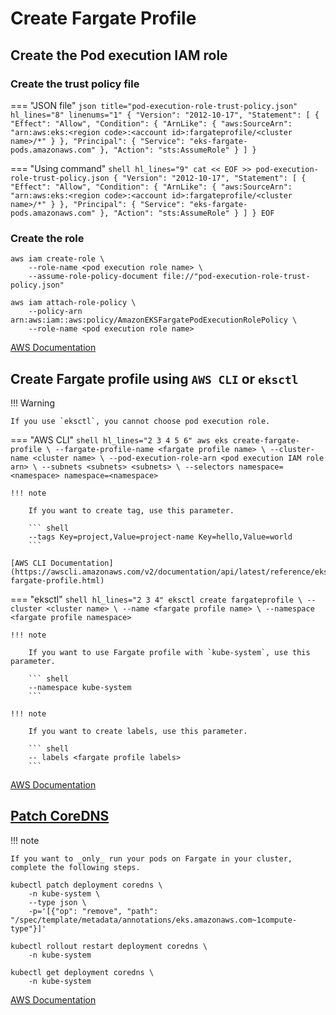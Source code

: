 # Create Fargate Profile

## Create the Pod execution IAM role

### Create the trust policy file

=== "JSON file"
    ``` json title="pod-execution-role-trust-policy.json" hl_lines="8" linenums="1"
    {
      "Version": "2012-10-17",
      "Statement": [
        {
          "Effect": "Allow",
          "Condition": {
            "ArnLike": {
                "aws:SourceArn": "arn:aws:eks:<region code>:<account id>:fargateprofile/<cluster name>/*"
            }
          },
          "Principal": {
            "Service": "eks-fargate-pods.amazonaws.com"
          },
          "Action": "sts:AssumeRole"
        }
      ]
    }
    ```

=== "Using command"
    ``` shell hl_lines="9"
    cat << EOF >> pod-execution-role-trust-policy.json
    {
      "Version": "2012-10-17",
      "Statement": [
        {
          "Effect": "Allow",
          "Condition": {
            "ArnLike": {
                "aws:SourceArn": "arn:aws:eks:<region code>:<account id>:fargateprofile/<cluster name>/*"
            }
          },
          "Principal": {
            "Service": "eks-fargate-pods.amazonaws.com"
          },
          "Action": "sts:AssumeRole"
        }
      ]
    }
    EOF
    ```

### Create the role

``` shell hl_lines="2 7"
aws iam create-role \
    --role-name <pod execution role name> \
    --assume-role-policy-document file://"pod-execution-role-trust-policy.json"

aws iam attach-role-policy \
    --policy-arn arn:aws:iam::aws:policy/AmazonEKSFargatePodExecutionRolePolicy \
    --role-name <pod execution role name>
```

[AWS Documentation](https://docs.aws.amazon.com/eks/latest/userguide/pod-execution-role.html)

## Create Fargate profile using `AWS CLI` or `eksctl`

!!! Warning

    If you use `eksctl`, you cannot choose pod execution role.

=== "AWS CLI"
    ``` shell hl_lines="2 3 4 5 6"
    aws eks create-fargate-profile \
        --fargate-profile-name <fargate profile name> \
        --cluster-name <cluster name> \
        --pod-execution-role-arn <pod execution IAM role arn> \
        --subnets <subnets> <subnets> \
        --selectors namespace=<namespace> namespace=<namespace>
    ```

    !!! note

        If you want to create tag, use this parameter.

        ``` shell
        --tags Key=project,Value=project-name Key=hello,Value=world
        ```

    [AWS CLI Documentation](https://awscli.amazonaws.com/v2/documentation/api/latest/reference/eks/create-fargate-profile.html)

=== "eksctl"
    ``` shell hl_lines="2 3 4"
    eksctl create fargateprofile \
        --cluster <cluster name> \
        --name <fargate profile name> \
        --namespace <fargate profile namespace>
    ```

    !!! note

        If you want to use Fargate profile with `kube-system`, use this parameter.

        ``` shell
        --namespace kube-system
        ```

    !!! note

        If you want to create labels, use this parameter.

        ``` shell
        -- labels <fargate profile labels>
        ```

[AWS Documentation](https://docs.aws.amazon.com/eks/latest/userguide/fargate-profile.html)

## [Patch CoreDNS](#contents)

!!! note

    If you want to _only_ run your pods on Fargate in your cluster, complete the following steps.

``` shell
kubectl patch deployment coredns \
    -n kube-system \
    --type json \
    -p='[{"op": "remove", "path": "/spec/template/metadata/annotations/eks.amazonaws.com~1compute-type"}]'

kubectl rollout restart deployment coredns \
    -n kube-system

kubectl get deployment coredns \
    -n kube-system
```

[AWS Documentation](https://docs.aws.amazon.com/eks/latest/userguide/fargate-getting-started.html#fargate-gs-coredns)